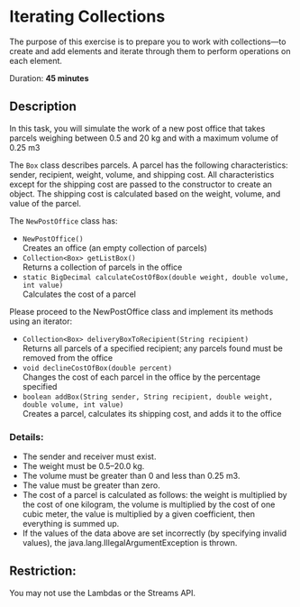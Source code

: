 # Iterating Collections
 
The purpose of this exercise is to prepare you to work with collections—to create and add elements and iterate through   them to perform operations on each element.

Duration: **45 minutes**

## Description

In this task, you will simulate the work of a new post office that takes parcels weighing between 0.5 and 20 kg and with a maximum volume of 0.25 m3

The `Box` class describes parcels. A parcel has the following characteristics: sender, recipient, weight, volume, and shipping cost. All characteristics except for the shipping cost are passed to the constructor to create an object. The shipping cost is calculated based on the weight, volume, and value of the parcel.

The `NewPostOffice` class has:
- `NewPostOffice()`  
   Creates an office (an empty collection of parcels)
- `Collection<Box> getListBox()`  
   Returns a collection of parcels in the office
- `static BigDecimal calculateCostOfBox(double weight, double volume, int value)`  
   Calculates the cost of a parcel

Please proceed to the NewPostOffice class and implement its methods using an iterator:
- `Collection<Box> deliveryBoxToRecipient(String recipient)`  
   Returns all parcels of a specified recipient; any parcels found must be removed from the office
- `void declineCostOfBox(double percent)`  
   Changes the cost of each parcel in the office by the percentage specified
- `boolean addBox(String sender, String recipient, double weight, double volume, int value)`   
   Creates a parcel, calculates its shipping cost, and adds it to the office

### Details:

* The sender and receiver must exist.
* The weight must be 0.5–20.0 kg.
* The volume must be greater than 0 and less than 0.25 m3.
* The value must be greater than zero.
* The cost of a parcel is calculated as follows: the weight is multiplied by the cost of one kilogram, the volume is multiplied by the cost of one cubic meter, the value is multiplied by a given coefficient, then everything is summed up.
* If the values of the data above are set incorrectly (by specifying invalid values), the java.lang.IllegalArgumentException is thrown.

## Restriction:
You may not use the Lambdas or the Streams API.

